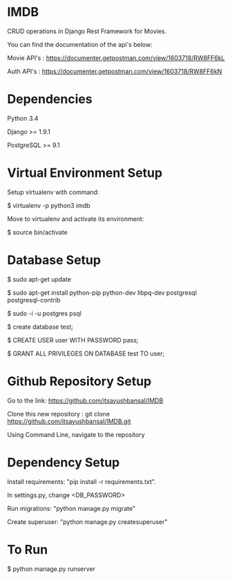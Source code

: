 # IMDB
CRUD operations in Django Rest Framework for Movies.

You can find the documentation of the api's below:

Movie API's : https://documenter.getpostman.com/view/1603718/RW8FF6kL

Auth API's : https://documenter.getpostman.com/view/1603718/RW8FF6kN

# Dependencies
Python 3.4

Django >= 1.9.1

PostgreSQL >= 9.1

# Virtual Environment Setup
Setup virtualenv with command: 

$ virtualenv -p python3 imdb

Move to virtualenv and activate its environment:

$ source bin/activate

# Database Setup
$ sudo apt-get update

$ sudo apt-get install python-pip python-dev libpq-dev postgresql postgresql-contrib

$ sudo -i -u postgres psql

$ create database test;

$ CREATE USER user WITH PASSWORD pass;

$ GRANT ALL PRIVILEGES ON DATABASE test TO user;

# Github Repository Setup
Go to the link: https://github.com/itsayushbansal/IMDB

Clone this new repository : git clone https://github.com/itsayushbansal/IMDB.git

Using Command Line, navigate to the repository

# Dependency Setup
Install requirements: "pip install -r requirements.txt".

In settings.py, change <DB_PASSWORD>

Run migrations: "python manage.py migrate"

Create superuser: "python manage.py createsuperuser"

# To Run
$ python manage.py runserver
